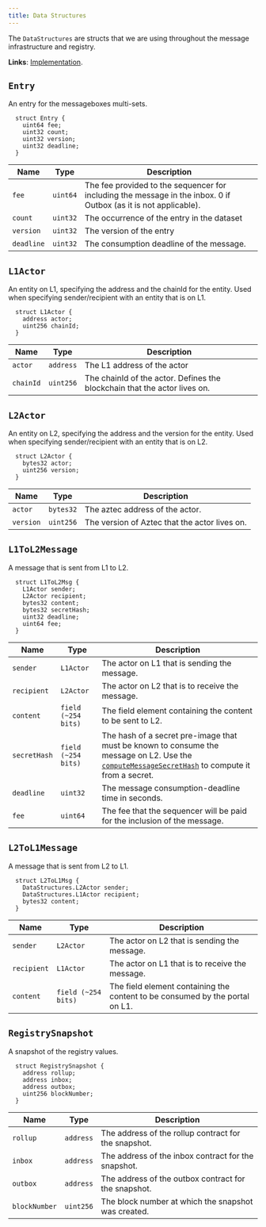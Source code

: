 ```yaml
---
title: Data Structures
---
```


The `DataStructures` are structs that we are using throughout the message infrastructure and registry.

**Links**: [Implementation](https://github.com/AztecProtocol/aztec-packages/blob/master/l1-contracts/src/core/libraries/DataStructures.sol).

## `Entry`

An entry for the messageboxes multi-sets. 

```solidity title="DataStructures.sol"
  struct Entry {
    uint64 fee;
    uint32 count;
    uint32 version;
    uint32 deadline;
  }
```

| Name           | Type    | Description |
| -------------- | ------- | ----------- |
| `fee`          | `uint64` | The fee provided to the sequencer for including the message in the inbox. 0 if Outbox (as it is not applicable). |
| `count`        | `uint32` | The occurrence of the entry in the dataset |
| `version`      | `uint32` | The version of the entry |
| `deadline`     | `uint32` | The consumption deadline of the message. |


## `L1Actor`

An entity on L1, specifying the address and the chainId for the entity. Used when specifying sender/recipient with an entity that is on L1.

```solidity title="DataStructures.sol"
  struct L1Actor {
    address actor;
    uint256 chainId;
  }
```

| Name           | Type    | Description |
| -------------- | ------- | ----------- |
| `actor`          | `address` | The L1 address of the actor |
| `chainId`        | `uint256` | The chainId of the actor. Defines the blockchain that the actor lives on. |


## `L2Actor`

An entity on L2, specifying the address and the version for the entity. Used when specifying sender/recipient with an entity that is on L2.

```solidity title="DataStructures.sol"
  struct L2Actor {
    bytes32 actor;
    uint256 version;
  }
```

| Name           | Type    | Description |
| -------------- | ------- | ----------- |
| `actor`          | `bytes32` | The aztec address of the actor. |
| `version`        | `uint256` | The version of Aztec that the actor lives on. |

## `L1ToL2Message`

A message that is sent from L1 to L2.

```solidity title="DataStructures.sol"
  struct L1ToL2Msg {
    L1Actor sender;
    L2Actor recipient;
    bytes32 content;
    bytes32 secretHash;
    uint32 deadline;
    uint64 fee;
  }
```

| Name           | Type    | Description |
| -------------- | ------- | ----------- |
| `sender`          | `L1Actor` | The actor on L1 that is sending the message. |
| `recipient`        | `L2Actor` | The actor on L2 that is to receive the message. |
| `content`        | `field (~254 bits)` | The field element containing the content to be sent to L2. |
| `secretHash`        | `field (~254 bits)` | The hash of a secret pre-image that must be known to consume the message on L2. Use the [`computeMessageSecretHash`](https://github.com/AztecProtocol/aztec-packages/blob/master/yarn-project/aztec.js/src/utils/secrets.ts) to compute it from a secret. |
| `deadline`        | `uint32` | The message consumption-deadline time in seconds. |
| `fee`        | `uint64` | The fee that the sequencer will be paid for the inclusion of the message. |

## `L2ToL1Message`

A message that is sent from L2 to L1.

```solidity title="DataStructures.sol"
  struct L2ToL1Msg {
    DataStructures.L2Actor sender;
    DataStructures.L1Actor recipient;
    bytes32 content;
  }
```

| Name           | Type    | Description |
| -------------- | ------- | ----------- |
| `sender`          | `L2Actor` | The actor on L2 that is sending the message. |
| `recipient`        | `L1Actor` | The actor on L1 that is to receive the message. |
| `content`        | `field (~254 bits)` | The field element containing the content to be consumed by the portal on L1. |

## `RegistrySnapshot`

A snapshot of the registry values.

```solidity title="DataStructures.sol"
  struct RegistrySnapshot {
    address rollup;
    address inbox;
    address outbox;
    uint256 blockNumber;
  }
```

| Name           | Type    | Description |
| -------------- | ------- | ----------- |
| `rollup`       | `address` | The address of the rollup contract for the snapshot. |
| `inbox`       | `address` | The address of the inbox contract for the snapshot. |
| `outbox`       | `address` | The address of the outbox contract for the snapshot. |
| `blockNumber`       | `uint256` | The block number at which the snapshot was created. |




